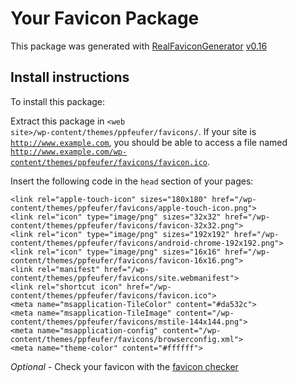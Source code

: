 # Your Favicon Package

This package was generated with [RealFaviconGenerator](https://realfavicongenerator.net/) [v0.16](https://realfavicongenerator.net/change_log#v0.16)

## Install instructions

To install this package:

Extract this package in <code>\<web site>/wp-content/themes/ppfeufer/favicons/</code>. If your site is <code>http://www.example.com</code>, you should be able to access a file named <code>http://www.example.com/wp-content/themes/ppfeufer/favicons/favicon.ico</code>.

Insert the following code in the `head` section of your pages:

```
<link rel="apple-touch-icon" sizes="180x180" href="/wp-content/themes/ppfeufer/favicons/apple-touch-icon.png">
<link rel="icon" type="image/png" sizes="32x32" href="/wp-content/themes/ppfeufer/favicons/favicon-32x32.png">
<link rel="icon" type="image/png" sizes="192x192" href="/wp-content/themes/ppfeufer/favicons/android-chrome-192x192.png">
<link rel="icon" type="image/png" sizes="16x16" href="/wp-content/themes/ppfeufer/favicons/favicon-16x16.png">
<link rel="manifest" href="/wp-content/themes/ppfeufer/favicons/site.webmanifest">
<link rel="shortcut icon" href="/wp-content/themes/ppfeufer/favicons/favicon.ico">
<meta name="msapplication-TileColor" content="#da532c">
<meta name="msapplication-TileImage" content="/wp-content/themes/ppfeufer/favicons/mstile-144x144.png">
<meta name="msapplication-config" content="/wp-content/themes/ppfeufer/favicons/browserconfig.xml">
<meta name="theme-color" content="#ffffff">
```

*Optional* - Check your favicon with the [favicon checker](https://realfavicongenerator.net/favicon_checker)
